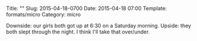 Title: ""
Slug: 2015-04-18-0700
Date: 2015-04-18 07:00
Template: formats/micro
Category: micro

Downside: our girls both got up at 6:30 on a Saturday morning. Upside: they both
slept through the night. I think I'll take that over/under.